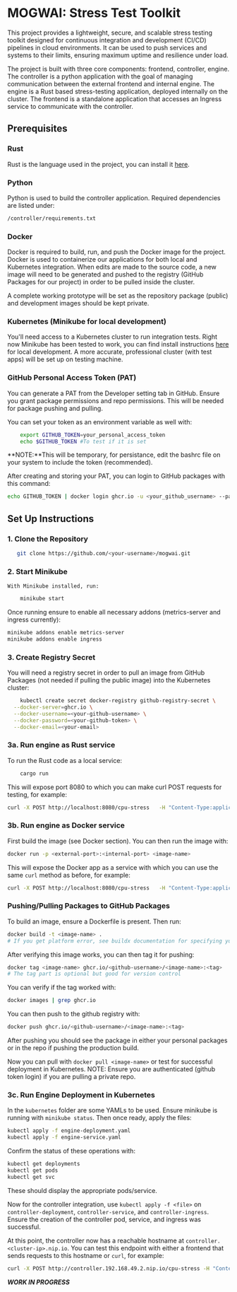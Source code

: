 # MOGWAI: Stress Test Toolkit
This project provides a lightweight, secure, and scalable stress testing toolkit designed for continuous integration and development (CI/CD) pipelines in cloud environments. It can be used to push services and systems to their limits, ensuring maximum uptime and resilience under load.

The project is built with three core components: frontend, controller, engine. The controller is a python application with the goal of managing communication between the external frontend and internal engine. The engine is a Rust based stress-testing application, deployed internally on the cluster. The frontend is a standalone application that accesses an Ingress service to communicate with the controller.

## Prerequisites

### Rust
Rust is the language used in the project, you can install it [here](https://www.rust-lang.org/tools/install).

### Python
Python is used to build the controller application. Required dependencies are listed under:
```bash
/controller/requirements.txt
```

### Docker
Docker is required to build, run, and push the Docker image for the project. Docker is used to containerize our applications for both local and Kubernetes integration. When edits are made to the source code, a new image will need to be generated and pushed to the registry (GitHub Packages for our project) in order to be pulled inside the cluster. 

A complete working prototype will be set as the repository package (public) and development images should be kept private.

### Kubernetes (Minikube for local development)
You'll need access to a Kubernetes cluster to run integration tests. Right now Minikube has been tested to work, you can find install instructions [here](https://minikube.sigs.k8s.io/docs/) for local development. A more accurate, professional cluster (with test apps) will be set up on testing machine.

### GitHub Personal Access Token (PAT)
You can generate a PAT from the Developer setting tab in GitHub. Ensure you grant package permissions and repo permissions. This will be needed for package pushing and pulling.

You can set your token as an environment variable as well with:
```bash
    export GITHUB_TOKEN=your_personal_access_token
    echo $GITHUB_TOKEN #To test if it is set 
```
**NOTE:**This will be temporary, for persistance, edit the bashrc file on your system to include the token (recommended).

After creating and storing your PAT, you can login to GitHub packages with this command:
```bash
echo GITHUB_TOKEN | docker login ghcr.io -u <your_github_username> --password-stdin
```

## Set Up Instructions
### 1. **Clone the Repository**

```bash
   git clone https://github.com/<your-username>/mogwai.git
```
### 2. **Start Minikube**
    With Minikube installed, run:
```bash
    minikube start
```

Once running ensure to enable all necessary addons (metrics-server and ingress currently):

```bash
minikube addons enable metrics-server
minikube addons enable ingress
```
### 3. **Create Registry Secret**
You will need a registry secret in order to pull an image from GitHub Packages (not needed if pulling the public image) into the Kubernetes cluster:

```bash
    kubectl create secret docker-registry github-registry-secret \
  --docker-server=ghcr.io \
  --docker-username=<your-github-username> \
  --docker-password=<your-github-token> \
  --docker-email=<your-email>
```

### 3a. **Run engine as Rust service** 
To run the Rust code as a local service:
```bash
    cargo run
```
This will expose port 8080 to which you can make curl POST requests for testing, for example:
``` bash
curl -X POST http://localhost:8080/cpu-stress   -H "Content-Type:application/json"   -d '{"intensity": 1, "duration": 10, "load": 75, "fork": false}'
```

### 3b. **Run engine as Docker service**
First build the image (see Docker section). You can then run the image with:
```bash
docker run -p <external-port>:<internal-port> <image-name>
```
This will expose the Docker app as a service with which you can use the same ```curl``` method as before, for example:
``` bash
curl -X POST http://localhost:8080/cpu-stress   -H "Content-Type:application/json"   -d '{"intensity": 1, "duration": 10, "load": 75, "fork": false}'
```
### Pushing/Pulling Packages to GitHub Packages

To build an image, ensure a Dockerfile is present. Then run:
```bash
docker build -t <image-name> .
# If you get platform error, see buildx documentation for specifying your platform
```
After verifying this image works, you can then tag it for pushing:
```bash
docker tag <image-name> ghcr.io/<github-username>/<image-name>:<tag> 
# The tag part is optional but good for version control
```
You can verify if the tag worked with:
```bash
docker images | grep ghcr.io
```
You can then push to the github registry with:
```bash
docker push ghcr.io/<github-username>/<image-name>:<tag>
```
After pushing you should see the package in either your personal packages or in the repo if pushing the production build.

Now you can pull with ```docker pull <image-name>``` or test for successful deployment in Kubernetes. NOTE: Ensure you are authenticated (github token login) if you are pulling a private repo.

### 3c. **Run Engine Deployment in Kubernetes**

In the ```kubernetes``` folder are some YAMLs to be used. Ensure minikube is running with ```minikube status```. Then once ready, apply the files:
```bash
kubectl apply -f engine-deployment.yaml
kubectl apply -f engine-service.yaml
```

Confirm the status of these operations with:
```bash
kubectl get deployments
kubectl get pods
kubectl get svc
```
These should display the appropriate pods/service.

Now for the controller integration, use ```kubectl apply -f <file>``` on ```controller-deployment```, ```controller-service```, and ```controller-ingress```. Ensure the creation of the controller pod, service, and ingress was successful.

At this point, the controller now has a reachable hostname at ```controller.<cluster-ip>.nip.io```. You can test this endpoint with either a frontend that sends requests to this hostname or ```curl```, for example:
```bash
curl -X POST http://controller.192.168.49.2.nip.io/cpu-stress -H "Content-Type: application/json" -d '{"intensity": 4, "duration": 10, "load": 100}'
```

***WORK IN PROGRESS***